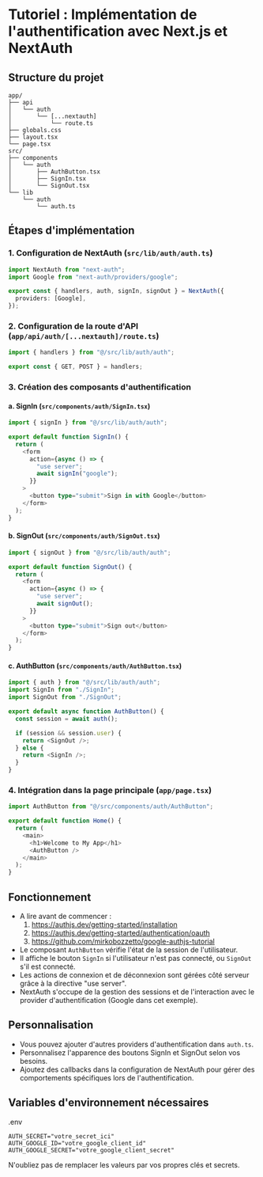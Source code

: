 # Tutoriel : Implémentation de l'authentification avec Next.js et NextAuth

## Structure du projet

```
app/
├── api
│   └── auth
│       └── [...nextauth]
│           └── route.ts
├── globals.css
├── layout.tsx
└── page.tsx
src/
├── components
│   └── auth
│       ├── AuthButton.tsx
│       ├── SignIn.tsx
│       └── SignOut.tsx
└── lib
    └── auth
        └── auth.ts
```

## Étapes d'implémentation

### 1. Configuration de NextAuth (`src/lib/auth/auth.ts`)

```typescript
import NextAuth from "next-auth";
import Google from "next-auth/providers/google";

export const { handlers, auth, signIn, signOut } = NextAuth({
  providers: [Google],
});
```

### 2. Configuration de la route d'API (`app/api/auth/[...nextauth]/route.ts`)

```typescript
import { handlers } from "@/src/lib/auth/auth";

export const { GET, POST } = handlers;
```

### 3. Création des composants d'authentification

#### a. SignIn (`src/components/auth/SignIn.tsx`)

```typescript
import { signIn } from "@/src/lib/auth/auth";

export default function SignIn() {
  return (
    <form
      action={async () => {
        "use server";
        await signIn("google");
      }}
    >
      <button type="submit">Sign in with Google</button>
    </form>
  );
}
```

#### b. SignOut (`src/components/auth/SignOut.tsx`)

```typescript
import { signOut } from "@/src/lib/auth/auth";

export default function SignOut() {
  return (
    <form
      action={async () => {
        "use server";
        await signOut();
      }}
    >
      <button type="submit">Sign out</button>
    </form>
  );
}
```

#### c. AuthButton (`src/components/auth/AuthButton.tsx`)

```typescript
import { auth } from "@/src/lib/auth/auth";
import SignIn from "./SignIn";
import SignOut from "./SignOut";

export default async function AuthButton() {
  const session = await auth();

  if (session && session.user) {
    return <SignOut />;
  } else {
    return <SignIn />;
  }
}
```

### 4. Intégration dans la page principale (`app/page.tsx`)

```typescript
import AuthButton from "@/src/components/auth/AuthButton";

export default function Home() {
  return (
    <main>
      <h1>Welcome to My App</h1>
      <AuthButton />
    </main>
  );
}
```

## Fonctionnement

- A lire avant de commencer :
  1. https://authjs.dev/getting-started/installation
  2. https://authjs.dev/getting-started/authentication/oauth
  3. https://github.com/mirkobozzetto/google-authjs-tutorial
- Le composant `AuthButton` vérifie l'état de la session de l'utilisateur.
- Il affiche le bouton `SignIn` si l'utilisateur n'est pas connecté, ou `SignOut` s'il est connecté.
- Les actions de connexion et de déconnexion sont gérées côté serveur grâce à la directive "use server".
- NextAuth s'occupe de la gestion des sessions et de l'interaction avec le provider d'authentification (Google dans cet exemple).

## Personnalisation

- Vous pouvez ajouter d'autres providers d'authentification dans `auth.ts`.
- Personnalisez l'apparence des boutons SignIn et SignOut selon vos besoins.
- Ajoutez des callbacks dans la configuration de NextAuth pour gérer des comportements spécifiques lors de l'authentification.

## Variables d'environnement nécessaires

.env

```
AUTH_SECRET="votre_secret_ici"
AUTH_GOOGLE_ID="votre_google_client_id"
AUTH_GOOGLE_SECRET="votre_google_client_secret"
```

N'oubliez pas de remplacer les valeurs par vos propres clés et secrets.
